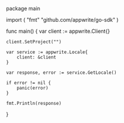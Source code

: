 package main

import (
    "fmt"
    "github.com/appwrite/go-sdk"
)

func main() {
    var client := appwrite.Client{}

    client.SetProject("")

    var service := appwrite.Locale{
        client: &client
    }

    var response, error := service.GetLocale()

    if error != nil {
        panic(error)
    }

    fmt.Println(response)
}
